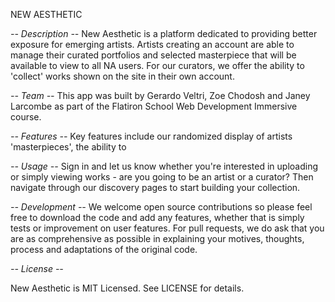 NEW AESTHETIC

*-- Description --*
New Aesthetic is a platform dedicated to providing better exposure for emerging artists. Artists creating an account are able to manage their curated portfolios and selected masterpiece that will be available to view to all NA users. For our curators, we offer the ability to 'collect' works shown on the site in their own account.

*-- Team --*
This app was built by Gerardo Veltri, Zoe Chodosh and Janey Larcombe as part of the Flatiron School Web Development Immersive course.

*-- Features --*
Key features include our randomized display of artists 'masterpieces', the ability to

*-- Usage --*
Sign in and let us know whether you're interested in uploading or simply viewing works - are you going to be an artist or a curator? Then navigate through our discovery pages to start building your collection.

*-- Development --*
We welcome open source contributions so please feel free to download the code and add any features, whether that is simply tests or improvement on user features. For pull requests, we do ask that you are as comprehensive as possible in explaining your motives, thoughts, process and adaptations of the original code.

*-- License --*

New Aesthetic is MIT Licensed. See LICENSE for details.
